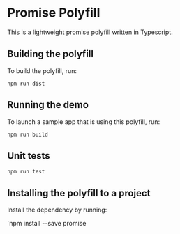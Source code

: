 # Promise Polyfill

This is a lightweight promise polyfill written in Typescript.

## Building the polyfill

To build the polyfill, run:

`npm run dist`

## Running the demo

To launch a sample app that is using this polyfill, run:

`npm run build`

## Unit tests

`npm run test`

## Installing the polyfill to a project

Install the dependency by running:

`npm install --save promise
